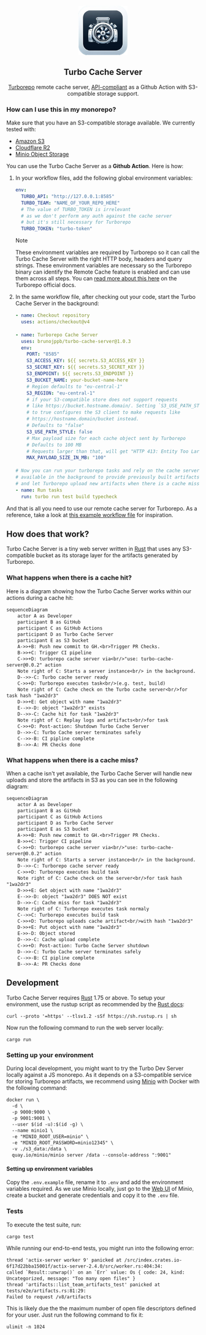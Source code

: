 <p align="center"><br><img src="./icon.png" width="128" height="128" alt="Turbo engine" /></p>
<h2 align="center">Turbo Cache Server</h2>
<p align="center">
  <a href="https://turbo.build/repo">Turborepo</a> remote cache server, <a href="https://turbo.build/repo/docs/core-concepts/remote-caching#self-hosting">API-compliant</a> as a Github Action with S3-compatible storage support.
</p>

### How can I use this in my monorepo?

Make sure that you have an S3-compatible storage available. We currently tested
with:

- [Amazon S3](https://aws.amazon.com/s3/)
- [Cloudflare R2](https://www.cloudflare.com/en-gb/developer-platform/r2/)
- [Minio Object Storage](https://min.io/)

You can use the Turbo Cache Server as a **Github Action**. Here is how:

1. In your workflow files, add the following global environment variables:

    ```yml
    env:
      TURBO_API: "http://127.0.0.1:8585"
      TURBO_TEAM: "NAME_OF_YOUR_REPO_HERE"
      # The value of TURBO_TOKEN is irrelevant
      # as we don't perform any auth against the cache server
      # but it's still necessary for Turborepo
      TURBO_TOKEN: "turbo-token"
    ```

    > [!NOTE]
    > These environment variables are required by Turborepo so it can call
    > the Turbo Cache Server with the right HTTP body, headers and query strings.
    > These environment variables are necessary so the Turborepo binary can identify
    > the Remote Cache feature is enabled and can use them across all steps. You can
    > [read more about this here](https://turbo.build/repo/docs/ci#setup) on the
    > Turborepo official docs.



1. In the same workflow file, after checking out your code,
start the Turbo Cache Server in the background:
    
    ```yml
    - name: Checkout repository
      uses: actions/checkout@v4
    
    - name: Turborepo Cache Server
      uses: brunojppb/turbo-cache-server@1.0.3
      env:
        PORT: "8585"
        S3_ACCESS_KEY: ${{ secrets.S3_ACCESS_KEY }}
        S3_SECRET_KEY: ${{ secrets.S3_SECRET_KEY }}
        S3_ENDPOINT: ${{ secrets.S3_ENDPOINT }}
        S3_BUCKET_NAME: your-bucket-name-here
        # Region defaults to "eu-central-1"
        S3_REGION: "eu-central-1"
        # if your S3-compatible store does not support requests
        # like https://bucket.hostname.domain/. Setting `S3_USE_PATH_STYLE`
        # to true configures the S3 client to make requests like
        # https://hostname.domain/bucket instead.
        # Defaults to "false"
        S3_USE_PATH_STYLE: false
        # Max payload size for each cache object sent by Turborepo
        # Defaults to 100 MB
        # Requests larger than that, will get "HTTP 413: Entity Too Large" errors
        MAX_PAYLOAD_SIZE_IN_MB: "100"
    
    # Now you can run your turborepo tasks and rely on the cache server
    # available in the background to provide previously built artifacts (cache hits)
    # and let Turborepo upload new artifacts when there is a cache miss.
    - name: Run tasks
      run: turbo run test build typecheck
    ```

And that is all you need to use our remote cache server for Turborepo. As a
reference, take a look at
[this example workflow file](https://github.com/brunojppb/turbo-decay/blob/main/.github/workflows/ci.yml)
for inspiration.

## How does that work?

Turbo Cache Server is a tiny web server written in
[Rust](https://www.rust-lang.org/) that uses any S3-compatible bucket as its
storage layer for the artifacts generated by Turborepo.

### What happens when there is a cache hit?

Here is a diagram showing how the Turbo Cache Server works within our actions
during a cache hit:

```mermaid
sequenceDiagram
    actor A as Developer
    participant B as GitHub
    participant C as GitHub Actions
    participant D as Turbo Cache Server
    participant E as S3 bucket
    A->>+B: Push new commit to GH.<br>Trigger PR Checks.
    B->>+C: Trigger CI pipeline
    C->>+D: turborepo cache server via<br/>"use: turbo-cache-server@0.0.2" action
    Note right of C: Starts a server instance<br/> in the background.
    D-->>-C: Turbo cache server ready
    C->>+D: Turborepo executes task<br/>(e.g. test, build)
    Note right of C: Cache check on the Turbo cache server<br/>for task hash "1wa2dr3"
    D->>+E: Get object with name "1wa2dr3"
    E-->>-D: object "1wa2dr3" exists
    D-->>-C: Cache hit for task "1wa2dr3"
    Note right of C: Replay logs and artifacts<br/>for task
    C->>+D: Post-action: Shutdown Turbo Cache Server
    D-->>-C: Turbo Cache server terminates safely
    C-->>-B: CI pipline complete
    B-->>-A: PR Checks done
```

### What happens when there is a cache miss?

When a cache isn't yet available, the Turbo Cache Server will handle new uploads
and store the artifacts in S3 as you can see in the following diagram:

```mermaid
sequenceDiagram
    actor A as Developer
    participant B as GitHub
    participant C as GitHub Actions
    participant D as Turbo Cache Server
    participant E as S3 bucket
    A->>+B: Push new commit to GH.<br>Trigger PR Checks.
    B->>+C: Trigger CI pipeline
    C->>+D: turborepo cache server via<br/>"use: turbo-cache-server@0.0.2" action
    Note right of C: Starts a server instance<br/> in the background.
    D-->>-C: Turborepo cache server ready
    C->>+D: Turborepo executes build task
    Note right of C: Cache check on the server<br/>for task hash "1wa2dr3"
    D->>+E: Get object with name "1wa2dr3"
    E-->>-D: object "1wa2dr3" DOES NOT exist
    D-->>-C: Cache miss for task "1wa2dr3"
    Note right of C: Turborepo executes task normaly
    C-->>C: Turborepo executes build task
    C->>+D: Turborepo uploads cache artifact<br/>with hash "1wa2dr3"
    D->>+E: Put object with name "1wa2dr3"
    E->>-D: Object stored
    D-->>-C: Cache upload complete
    C->>+D: Post-action: Turbo Cache Server shutdown
    D-->>-C: Turbo Cache server terminates safely
    C-->>-B: CI pipline complete
    B-->>-A: PR Checks done
```

## Development

Turbo Cache Server requires [Rust](https://www.rust-lang.org/) 1.75 or above. To
setup your environment, use the rustup script as recommended by the
[Rust docs](https://www.rust-lang.org/learn/get-started):

```shell
curl --proto '=https' --tlsv1.2 -sSf https://sh.rustup.rs | sh
```

Now run the following command to run the web server locally:

```shell
cargo run
```

### Setting up your environment

During local development, you might want to try the Turbo Dev Server locally
against a JS monorepo. As it depends on a S3-compatible service for storing
Turborepo artifacts, we recommend using [Minio](https://min.io/) with Docker
with the following command:

```shell
docker run \
  -d \
  -p 9000:9000 \
  -p 9001:9001 \
  --user $(id -u):$(id -g) \
  --name minio1 \
  -e "MINIO_ROOT_USER=minio" \
  -e "MINIO_ROOT_PASSWORD=minio12345" \
  -v ./s3_data:/data \
  quay.io/minio/minio server /data --console-address ":9001"
```

#### Setting up environment variables

Copy the `.env.example` file, rename it to `.env` and add the environment
variables required. As we use Minio locally, just go to the
[Web UI](http://localhost:9001) of Minio, create a bucket and generate
credentials and copy it to the `.env` file.

### Tests

To execute the test suite, run:

```shell
cargo test
```

While running our end-to-end tests, you might run into the following error:

```log
thread 'actix-server worker 9' panicked at /src/index.crates.io-6f17d22bba15001f/actix-server-2.4.0/src/worker.rs:404:34:
called `Result::unwrap()` on an `Err` value: Os { code: 24, kind: Uncategorized, message: "Too many open files" }
thread 'artifacts::list_team_artifacts_test' panicked at tests/e2e/artifacts.rs:81:29:
Failed to request /v8/artifacts
```

This is likely due the the maximum number of open file descriptors defined for
your user. Just run the following command to fix it:

```shell
ulimit -n 1024
```

